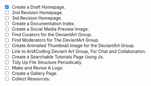 - [x] Create a Draft Homepage.
- [ ] 2nd Revision Homepage.
- [ ] 3rd Revision Homepage.
- [ ] Create a Documentation Index.
- [ ] Create a Social Media Preview Image.
- [ ] Find Curators for the DeviantArt Group.
- [ ] Find Moderators for The DeviantArt Group.
- [ ] Create Animated Thumbnail Image for the DeviantArt Group.
- [ ] Link to Art4Coding Deviant Art Group, For Chat and Collaboration.
- [ ] Create a Searchable Tutorials Page Using Js.
- [ ] Tidy Up File Structure Periodically.
- [ ] Make and Revise A Logo.
- [ ] Create a Gallery Page.
- [ ] Collect Resources.
